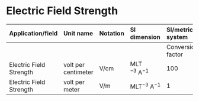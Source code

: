 # Electric Field Strength

| Application/field | Unit name | Notation | SI dimension | SI/metric system |  | English/US system |  |
| :--- | :--- | :--- | :--- | :--- | :--- | :--- | :--- |
|  |  |  |  | Conversion factor | Unit | Conversion factor | Unit |
| Electric Field Strength | volt per centimeter | V/cm | MLT $^{-3} \mathrm{~A}^{-1}$ | 100 | V/m |  |  |
| Electric Field Strength | volt per meter | V/m | $\operatorname{MLT}^{-3} \mathrm{~A}^{-1}$ | 1 | V/m |  |  |
